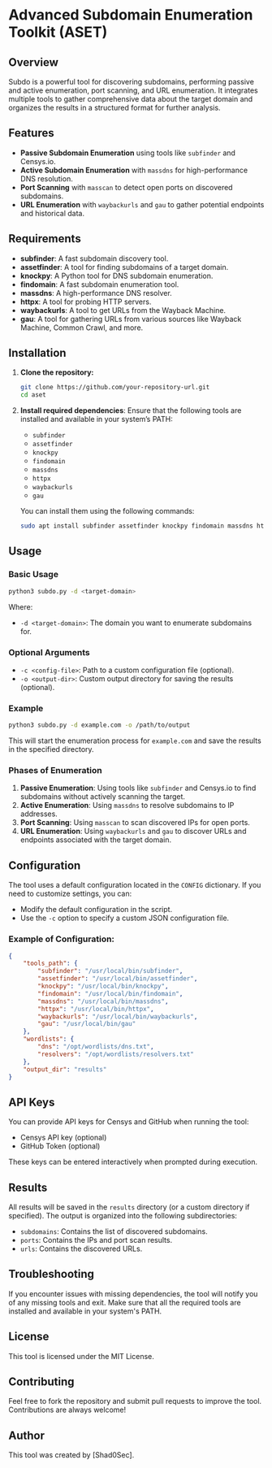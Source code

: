 # Advanced Subdomain Enumeration Toolkit (ASET)

## Overview
Subdo is a powerful tool for discovering subdomains, performing passive and active enumeration, port scanning, and URL enumeration. It integrates multiple tools to gather comprehensive data about the target domain and organizes the results in a structured format for further analysis.

## Features
- **Passive Subdomain Enumeration** using tools like `subfinder` and Censys.io.
- **Active Subdomain Enumeration** with `massdns` for high-performance DNS resolution.
- **Port Scanning** with `masscan` to detect open ports on discovered subdomains.
- **URL Enumeration** with `waybackurls` and `gau` to gather potential endpoints and historical data.

## Requirements
- **subfinder**: A fast subdomain discovery tool.
- **assetfinder**: A tool for finding subdomains of a target domain.
- **knockpy**: A Python tool for DNS subdomain enumeration.
- **findomain**: A fast subdomain enumeration tool.
- **massdns**: A high-performance DNS resolver.
- **httpx**: A tool for probing HTTP servers.
- **waybackurls**: A tool to get URLs from the Wayback Machine.
- **gau**: A tool for gathering URLs from various sources like Wayback Machine, Common Crawl, and more.

## Installation

1. **Clone the repository:**
   ```bash
   git clone https://github.com/your-repository-url.git
   cd aset
   ```

2. **Install required dependencies**:
   Ensure that the following tools are installed and available in your system’s PATH:
   - `subfinder`
   - `assetfinder`
   - `knockpy`
   - `findomain`
   - `massdns`
   - `httpx`
   - `waybackurls`
   - `gau`
   
   You can install them using the following commands:
   ```bash
   sudo apt install subfinder assetfinder knockpy findomain massdns httpx waybackurls gau
   ```

## Usage

### Basic Usage
```bash
python3 subdo.py -d <target-domain>
```

Where:
- `-d <target-domain>`: The domain you want to enumerate subdomains for.

### Optional Arguments
- `-c <config-file>`: Path to a custom configuration file (optional).
- `-o <output-dir>`: Custom output directory for saving the results (optional).

### Example
```bash
python3 subdo.py -d example.com -o /path/to/output
```

This will start the enumeration process for `example.com` and save the results in the specified directory.

### Phases of Enumeration
1. **Passive Enumeration**: Using tools like `subfinder` and Censys.io to find subdomains without actively scanning the target.
2. **Active Enumeration**: Using `massdns` to resolve subdomains to IP addresses.
3. **Port Scanning**: Using `masscan` to scan discovered IPs for open ports.
4. **URL Enumeration**: Using `waybackurls` and `gau` to discover URLs and endpoints associated with the target domain.

## Configuration
The tool uses a default configuration located in the `CONFIG` dictionary. If you need to customize settings, you can:
- Modify the default configuration in the script.
- Use the `-c` option to specify a custom JSON configuration file.

### Example of Configuration:
```json
{
    "tools_path": {
        "subfinder": "/usr/local/bin/subfinder",
        "assetfinder": "/usr/local/bin/assetfinder",
        "knockpy": "/usr/local/bin/knockpy",
        "findomain": "/usr/local/bin/findomain",
        "massdns": "/usr/local/bin/massdns",
        "httpx": "/usr/local/bin/httpx",
        "waybackurls": "/usr/local/bin/waybackurls",
        "gau": "/usr/local/bin/gau"
    },
    "wordlists": {
        "dns": "/opt/wordlists/dns.txt",
        "resolvers": "/opt/wordlists/resolvers.txt"
    },
    "output_dir": "results"
}
```

## API Keys
You can provide API keys for Censys and GitHub when running the tool:
- Censys API key (optional)
- GitHub Token (optional)

These keys can be entered interactively when prompted during execution.

## Results
All results will be saved in the `results` directory (or a custom directory if specified). The output is organized into the following subdirectories:
- `subdomains`: Contains the list of discovered subdomains.
- `ports`: Contains the IPs and port scan results.
- `urls`: Contains the discovered URLs.

## Troubleshooting
If you encounter issues with missing dependencies, the tool will notify you of any missing tools and exit. Make sure that all the required tools are installed and available in your system's PATH.

## License
This tool is licensed under the MIT License.

## Contributing
Feel free to fork the repository and submit pull requests to improve the tool. Contributions are always welcome!

## Author
This tool was created by [Shad0Sec].
